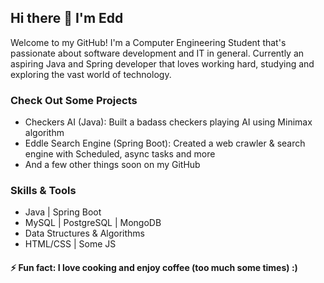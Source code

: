 ## Hi there 👋 I'm Edd
Welcome to my GitHub! I'm a Computer Engineering Student that's passionate about software development and IT in general.
Currently an aspiring Java and Spring developer that loves working hard, studying and exploring the vast world of technology.

### Check Out Some Projects
* Checkers AI (Java): Built a badass checkers playing AI using Minimax algorithm
* Eddle Search Engine (Spring Boot): Created a web crawler & search engine with Scheduled, async tasks and more
* And a few other things soon on my GitHub

### Skills & Tools
- Java | Spring Boot
- MySQL | PostgreSQL | MongoDB
- Data Structures & Algorithms
- HTML/CSS | Some JS

#### ⚡ Fun fact: I love cooking and enjoy coffee (too much some times) :)
